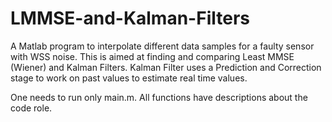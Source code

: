 # LMMSE-and-Kalman-Filters
A Matlab program to interpolate different data samples for a faulty sensor with WSS noise. This is aimed at finding and comparing Least MMSE (Wiener) and Kalman Filters. Kalman Filter uses a Prediction and Correction stage to work on past values to estimate real time values.  

One needs to run only main.m. All functions have descriptions about the code role.
